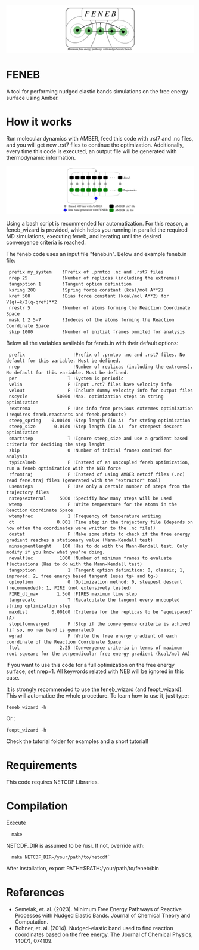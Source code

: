 ![plot](./img1.png)

# FENEB
A tool for performing nudged elastic bands simulations on the free energy surface using Amber.

# How it works
Run molecular dynamics with AMBER, feed this code with .rst7 and .nc files, and you will get new .rst7 files to continue the optimization. Additionally, every time this code is executed, an output file will be generated with thermodynamic information.

![plot](./img2.png)

Using a bash script is recommended for automatization. For this reason, a feneb_wizard is provided, which helps you running in parallel the required MD simulations, executing feneb, and iterating until the desired convergence criteria is reached.

The feneb code uses an input file "feneb.in". Below and example feneb.in file:


```
 prefix my_system    !Prefix of .prmtop .nc and .rst7 files
 nrep 25             !Number of replicas (including the extremes)
 tangoption 1        !Tangent option definition
 ksring 200          !Spring force constant (kcal/mol A**2)
 kref 500            !Bias force constant (kcal/mol A**2) for V(q)=k/2(q-qref)**2
 nrestr 5            !Number of atoms forming the Reaction Coordinate Space
 mask 1 2 5-7        !Indexes of the atoms forming the Reaction Coordinate Space
 skip 1000           !Number of initial frames ommited for analysis
```

Below all the variables available for feneb.in with their default options:

```
 prefix                  !Prefix of .prmtop .nc and .rst7 files. No default for this variable. Must be defined.
 nrep                    !Number of replicas (including the extremes). No default for this variable. Must be defined.
 per                   T !System is periodic
 velin                 F !Input .rst7 files have velocity info
 velout                F !Include dummy velocity info for output files
 nscycle           50000 !Max. optimization steps in string optimization
 rextrema              F !Use info from previous extremes optimization (requires feneb.reactants and feneb.products)
 steep_spring    0.001d0 !Step length (in A)  for string optimization
 steep_size       0.01d0 !Step length (in A)  for steepest descent optimization
 smartstep             T !Ignore steep_size and use a gradient based criteria for deciding the step lenght
 skip                  0 !Number of initial frames ommited for analysis
 typicalneb            F !Instead of an uncoupled feneb optimization, run a feneb optimization with the NEB force
 rfromtraj             F !Instead of using AMBER netcdf files (.nc) read fene.traj files (generated with the "extractor" tool)
 usensteps             F !Use only a certain number of steps from the trajectory files
 nstepsexternal     5000 !Specifiy how many steps will be used
 wtemp                 F !Write temperature for the atoms in the Reaction Coordinate Space
 wtempfrec             1 !Frequency of temperature writing
 dt                0.001 !Time step in the trajectory file (depends on how often the coordinates were written to the .nc file!)
 dostat                F !Make some stats to check if the free energy gradient reaches a stationary value (Mann-Kendall test)
 minsegmentlenght    100 !Has to do with the Mann-Kendall test. Only modify if you know what you're doing.
 nevalfluc          1000 !Number of minimum frames to evaluate fluctuations (Has to do with the Mann-Kendall test)
 tangoption            1 !Tangent option definition: 0, classic; 1, improved; 2, free energy based tangent (uses tg+ and tg-)
 optoption             0 !Optimization method: 0, steepest descent (recommended); 1, FIRE (not extensively tested)
 FIRE_dt_max       1.5d0 !FIRES maximum time step
 tangrecalc            T !Recalculate the tangent every uncoupled string optimization step
 maxdist         0.001d0 !Criteria for the replicas to be "equispaced" (A)
 stopifconverged       F !Stop if the convergence criteria is achived (if so, no new band is generated)
 wgrad                 F !Write the free energy gradient of each coordinate of the Reaction Coordinate Space
 ftol               2.25 !Convergence criteria in terms of maximum root squeare for the perpendicular free energy gradient (kcal/mol AA)

```

If you want to use this code for a full optimization on the free energy surface, set nrep=1. All keywords related with NEB will be ignored in this case.

It is strongly recommended to use the feneb_wizard (and feopt_wizard). This will automatice the whole procedure. To learn how to use it, just type:

```
feneb_wizard -h

```

Or :

```
feopt_wizard -h

```

Check the tutorial folder for examples and a short tutorial!

# Requirements
This code requires NETCDF Libraries.

# Compilation
Execute

```
  make
```

NETCDF_DIR is assumed to be /usr. If not, override with:

```
  make NETCDF_DIR=/your/path/to/netcdf`
```

After installation, export PATH=$PATH:/your/path/to/feneb/bin

# References

- Semelak, et. al. (2023). Minimum Free Energy Pathways of Reactive Processes with Nudged Elastic Bands. Journal of Chemical Theory and Computation.
- Bohner, et. al. (2014). Nudged-elastic band used to find reaction coordinates based on the free energy. The Journal of Chemical Physics, 140(7), 074109.
